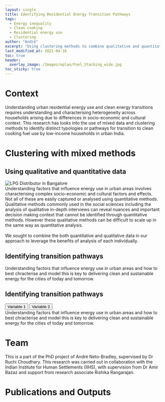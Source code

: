```yaml
---
layout: single
title: Identifying Residential Energy Transition Pathways
tags:
  - Energy inequality
  - Clean cooking
  - Residential energy use
  - Clustering
author: "André"
excerpt: "Using clustering methods to combine qualitative and quantitative approaches, and identify and characterise energy transition pathways for low-income households in urban India"
last_modified_at: 2021-04-16
toc: true
header:
  overlay_image: /Images/eplan/Fuel_Stacking_wide.jpg
toc_sticky: true
---
```

<!-- Load d3.js -->
<script src="https://d3js.org/d3.v4.js"></script>



# Context

Understanding urban residential energy use and clean energy transitions requires understanding and characterising heterogeneity across households arising due to differences in socio-economic and cultural context. This research has looks into the use of mixed data and clustering methods to identify distinct typologies or pathways for transition to clean cooking fuel use by low-income households in urban India.

<div id="stickyarticle">
<h1 class="category">Clustering with mixed methods</h1>
<h2 class="title">Using qualitative and quantitative data</h2>
<div id="wrapper">
  <div id="sticky">
    <img id="sticky"
         src="/home/Images/eplan/LPG_Distributor.jpg"
         alt="LPG Distributor in Bangalore"
         caption="Photo credit: A Neto-Bradley">
  </div>
  <body>Understanding factors that influence energy use in urban areas involves characterising complex socio-economic and cultural factors and effects. Not all of these are easily captured or analysed using quantitative methods. Qualitative methods commonly used in the social sciences including the analysis of qualitative in-depth interviews can reveal nuances and important decision making context that cannot be identified through quantitative methods. However these qualitative methods can be difficult to scale up in the same way as quantitative analysis.<br>
  <br>
  We sought to combine the both quantitative and qualitative data in our approach to leverage the benefits of analysis of each individually. </body>
</div>
  <h2 class="title">Identifying transition pathways</h2>
<div id="wrapper">
  <!-- Initialize a select button -->
  <!-- <select id="selectButton"></select> -->
  <div id="my_dataviz"></div>
  <body>Understanding factors that influence energy use in urban areas and how to best chracterise and model this is key to delivering clean and sustainable energy for the cities of today and tomorrow.</body>
</div>
  <h2 class="title">Identifying transition pathways</h2>
<div id="wrapper">
  <!-- Initialize a select button -->
  <!-- <select id="selectButton"></select> -->
  <!-- Add 2 buttons -->
<button class="btn {{ f.btn_class }}" onclick="update('var1')">Variable 1</button>
<button class="btn {{ f.btn_class }}" onclick="update('var2')">Variable 2</button>

<!-- Create a div where the graph will take place -->
<div id="my_dataviz_2"></div>

  <body>Understanding factors that influence energy use in urban areas and how to best chracterise and model this is key to delivering clean and sustainable energy for the cities of today and tomorrow.</body>
</div>
</div>

# Team
This is a part of the PhD project of André Neto-Bradley, supervised by Dr Ruchi Choudhary. This research was carried out in collaboration with the Indian Institute for Human Settlements (IIHS), with supervision from Dr Amir Bazaz and support from research associate Rishika Rangarajan.

# Publications and Outputs


<!-- Graphic -->

<script>

// Dimension of the whole chart. Only one size since it has to be square
var marginWhole = {top: 10, right: 10, bottom: 10, left: 10},
    sizeWhole = 760 - marginWhole.left - marginWhole.right

// Create the svg area
var svg = d3.select("#my_dataviz")
  .append("svg")
     // Responsive SVG needs these 2 attributes and no width and height attr.
    .attr("preserveAspectRatio", "xMinYMin meet")
    .attr("viewBox", "0 0 760 760")
   // Class to make it responsive.
    .classed("svg-content-responsive", true)
    //.attr("width", sizeWhole  + marginWhole.left + marginWhole.right)
    //.attr("height", sizeWhole  + marginWhole.top + marginWhole.bottom)
  .append("g")
    .attr("transform", "translate(" + marginWhole.left + "," + marginWhole.top + ")");


d3.csv("https://raw.githubusercontent.com/EECi/home/main/data/d3_pathway_exp2.csv", function(data) {

  // What are the numeric variables in this dataset? How many do I have
  var allVar = ["Migration","Cooking_Appliances", "Electricity_Availability", "Biomass"]
  var numVar = allVar.length

  // Now I can compute the size of a single chart
  mar = 20
  size = sizeWhole / numVar


  // ----------------- //
  // Scales
  // ----------------- //

  // Create a scale: gives the position of each pair each variable
  var position = d3.scalePoint()
    .domain(allVar)
    .range([0, sizeWhole-size])

  // Color scale: give me a specie name, I return a color
  var color = d3.scaleOrdinal()
    .domain(["Cluster_1", "Cluster_2", "Cluster_3", "Cluster_4", "Cluster_5" ])
    .range([ "#5F89A1", "#E8E3A5", "#D484C5","#41BFB7","#C98D5D"])


  // ------------------------------- //
  // Add charts
  // ------------------------------- //
  for (i in allVar){
    for (j in allVar){

   // Get current variable name
      var var1 = allVar[i]
      var var2 = allVar[j]

   // If var1 == var2 i'm on the diagonal, I skip that
      if (var1 === var2) { continue; }

   // Add X Scale of each graph
     xextent = d3.extent(data, function(d) { return +d[var1] })
      var x = d3.scaleLinear()
        .domain([0, 0])
        .range([ 0, size-2*mar ]);
      svg.append("g")
        .attr("class", "myXaxis")   // Note that here we give a class to the X axis, to be able to call it later and modify it
    

   // Add Y Scale of each graph
      yextent = d3.extent(data, function(d) { return +d[var2] })
      var y = d3.scaleLinear()
        .domain([0,0])
        .range([ size-2*mar, 0 ]);
      svg.append("g")
        .attr("class", "myYaxis")   // Note that here we give a class to the X axis, to be able to call it later and modify it
    

   // Add a 'g' at the right position
      var tmp = svg
        .append('g')
        .attr("transform", "translate(" + (position(var1)+mar) + "," + (position(var2)+mar) + ")");

   // Add X and Y axis in tmp
      tmp.append("g")
        .attr("transform", "translate(" + 0 + "," + (size-mar*2) + ")")
        .call(d3.axisBottom(x).ticks(3));
      tmp.append("g")
        .call(d3.axisLeft(y).ticks(3));

   // Add circle
      tmp
        .selectAll("myCircles")
        .data(data)
        .enter()
        .append("circle")
          .attr("cx", function(d){ return x(+d[var1]) })
          .attr("cy", function(d){ return y(+d[var2]) })
          .attr("r", 3)
          .attr("fill", function(d){ return color(d.Cluster)})

  // new X axis
  x.domain(xextent).nice()
  tmp.select(".myXaxis")
    .transition()
    .duration(3000)
    .attr("opacity", "1")
    .call(d3.axisBottom(x));

      // new Y axis
  y.domain(yextent).nice()
  tmp.select(".myYaxis")
    .transition()
    .duration(3000)
    .attr("opacity", "1")
    .call(d3.axisBottom(y));

  tmp.selectAll("circle")
    .transition()
    .delay(function(d,i){return(i*3)})
    .duration(3000)
    .attr("cx", function (d){ return x(+d[var1]) })
    .attr("cy", function (d){ return y(+d[var2]) })
    
       }
  }

  // ------------------------------- //
  // Add variable names = diagonal
  // ------------------------------- //
  for (i in allVar){
    for (j in allVar){
      // If var1 == var2 i'm on the diagonal, otherwisee I skip
      if (i != j) { continue; }
      // Add text
      var var1 = allVar[i]
      var var2 = allVar[j]
      svg
        .append('g')
        .attr("transform", "translate(" + position(var1) + "," + position(var2) + ")")
        .append('text')
          .attr("x", size/2)
          .attr("y", size/2)
          .text(var1)
          .attr("text-anchor", "middle")

    }
  }

})

</script>

<script>

// set the dimensions and margins of the graph
  var marginWhole2 = {top: 30, right: 30, bottom: 70, left: 60},
    sizeWide = 760 - marginWhole2.left - marginWhole2.right
    sizeHigh = 400 - marginWhole2.top - marginWhole2.bottom;

// append the svg object to the body of the page
var svgGroups = d3.select("#my_dataviz_2")
    .append("svg")
    // Responsive SVG needs these 2 attributes and no width and height attr.
      .attr("preserveAspectRatio", "xMinYMin meet")
      .attr("viewBox", "0 0 400 760")
     .classed("svg-content-responsive", true)
    .append("g")
      .attr("transform", "translate(" + marginWhole2.left + "," + marginWhole2.top + ")");

// Initialize the X axis
var x = d3.scaleBand()
  .range([ 0, width ])
  .padding(0.2);
var xAxis = svgGroups.append("g")
  .attr("transform", "translate(0," + height + ")")

// Initialize the Y axis
var y = d3.scaleLinear()
  .range([ height, 0]);
var yAxis = svgGroups.append("g")
  .attr("class", "myYaxis")


// A function that create / update the plot for a given variable:
function update(selectedVar) {

  // Parse the Data
  d3.csv("https://raw.githubusercontent.com/holtzy/D3-graph-gallery/master/DATA/barplot_change_data.csv", function(data) {

    // X axis
    x.domain(data.map(function(d) { return d.group; }))
    xAxis.transition().duration(1000).call(d3.axisBottom(x))

    // Add Y axis
    y.domain([0, d3.max(data, function(d) { return +d[selectedVar] }) ]);
    yAxis.transition().duration(1000).call(d3.axisLeft(y));

    // variable u: map data to existing bars
    var u = svgGroups.selectAll("rect")
      .data(data)

    // update bars
    u
      .enter()
      .append("rect")
      .merge(u)
      .transition()
      .duration(1000)
        .attr("x", function(d) { return x(d.group); })
        .attr("y", function(d) { return y(d[selectedVar]); })
        .attr("width", x.bandwidth())
        .attr("height", function(d) { return height - y(d[selectedVar]); })
        .attr("fill", "#69b3a2")
  })

}

// Initialize plot
update('var1')

</script>
